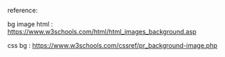 reference:

bg image html : https://www.w3schools.com/html/html_images_background.asp

css bg : https://www.w3schools.com/cssref/pr_background-image.php